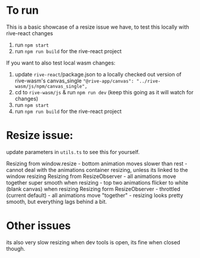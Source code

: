 # To run

This is a basic showcase of a resize issue we have, to test this locally with rive-react changes

1. run `npm start`
2. run `npm run build` for the rive-react project

If you want to also test local wasm changes: 

1. update `rive-react`/package.json to a locally checked out version of rive-wasm's canvas_single
`"@rive-app/canvas": "../rive-wasm/js/npm/canvas_single",`
2. cd to `rive-wasm/js` & run `npm run dev` (keep this going as it will watch for changes)
3. run `npm start`
4. run `npm run build` for the rive-react project


# Resize issue: 

update parameters in `utils.ts` to see this for yourself.

Resizing from window.resize
    - bottom animation moves slower than rest
    - cannot deal with the animations container resizing, unless its linked to the window resizing
Resizing from ResizeObserver
    - all animations move together super smooth when resizing
    - top two animations flicker to white (blank canvas) when resizing
Resizing form ResizeObserver - throttled (current default)
    - all animations move "together"
    - resizing looks pretty smooth, but everything lags behind a bit.

# Other issues
its also very slow resizing when dev tools is open, its fine when closed though.